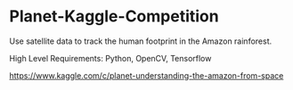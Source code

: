 # Planet-Kaggle-Competition

Use satellite data to track the human footprint in the Amazon rainforest.

High Level Requirements: Python, OpenCV, Tensorflow

https://www.kaggle.com/c/planet-understanding-the-amazon-from-space
